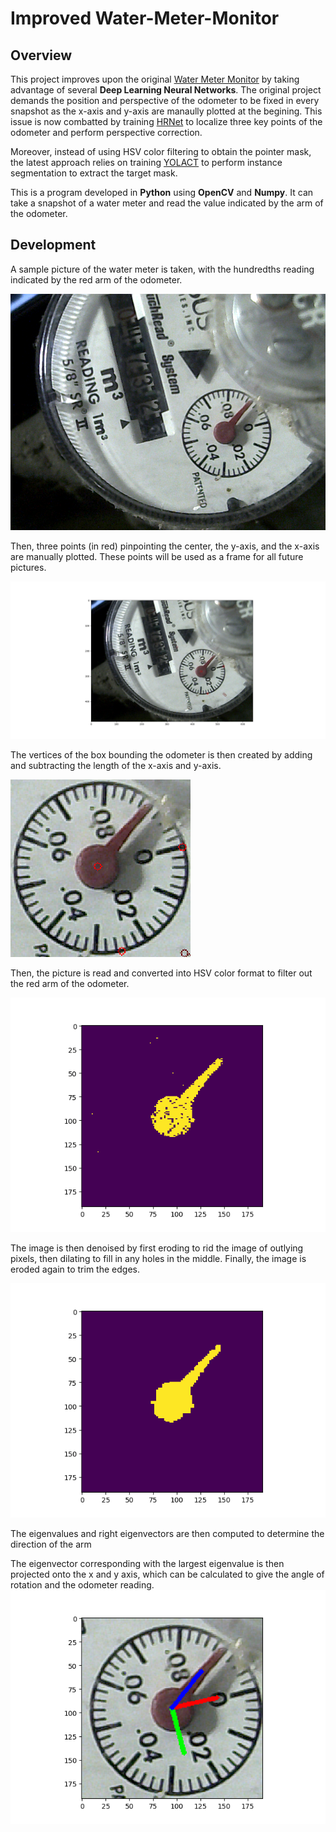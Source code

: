 Improved Water-Meter-Monitor
===================
## Overview
This project improves upon the original [Water Meter Monitor](https://github.com/Tom2096/Water-Meter-Monitor) by taking advantage of several **Deep Learning Neural Networks**. The original project demands the position and perspective of the odometer to be fixed in every snapshot as the x-axis and y-axis are manaully plotted at the begining. This issue is now combatted by training [HRNet](https://github.com/leoxiaobin/deep-high-resolution-net.pytorch) to localize three key points of the odometer and perform perspective correction.

Moreover, instead of using HSV color filtering to obtain the pointer mask, the latest approach relies on training [YOLACT](https://github.com/dbolya/yolact) to perform instance segmentation to extract the target mask.









This is a program developed in **Python** using **OpenCV** and **Numpy**. It can take a snapshot of a water meter and read the value indicated by the arm of the odometer.

## Development
A sample picture of the water meter is taken, with the hundredths reading indicated by the red arm of the odometer. 

![Inital Img of water meter](https://github.com/Tom2096/Water-Meter-Monitor/blob/main/Imgs/image.png)

Then, three points (in red) pinpointing the center, the y-axis, and the x-axis are manually plotted. These points will be used as a frame for all future pictures. 

![Three points plotted](https://github.com/Tom2096/Water-Meter-Monitor/blob/main/Imgs/Figure_2.png)

The vertices of the box bounding the odometer is then created by adding and subtracting the length of the x-axis and y-axis. 

![clip bounding box](https://github.com/Tom2096/Water-Meter-Monitor/blob/main/Imgs/bbx.png)

Then, the picture is read and converted into HSV color format to filter out the red arm of the odometer. 

![Filtered Image](https://github.com/Tom2096/Water-Meter-Monitor/blob/main/Imgs/Figure_3.png)

The image is then denoised by first eroding to rid the image of outlying pixels, then dilating to fill in any holes in the middle. Finally, the image is eroded again to trim the edges. 

![Denoised Image](https://github.com/Tom2096/Water-Meter-Monitor/blob/main/Imgs/Figure_4.png)

The eigenvalues and right eigenvectors are then computed to determine the direction of the arm

The eigenvector corresponding  with the largest eigenvalue is then projected onto the x and y axis, which can be calculated to give the angle of rotation and the odometer reading.   
![Denoised Image](https://github.com/Tom2096/Water-Meter-Monitor/blob/main/Imgs/Figure_5.png)


